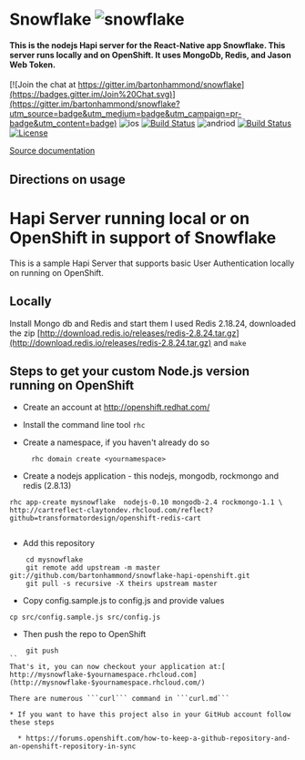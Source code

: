 Snowflake ![snowflake](https://cloud.githubusercontent.com/assets/1282364/11599365/1a1c39d2-9a8c-11e5-8819-bc1e48b30525.png)
==================================
#### This is the nodejs Hapi server for the React-Native app Snowflake.  This server runs locally and on OpenShift.  It uses MongoDb, Redis, and Jason Web Token.

[![Join the chat at https://gitter.im/bartonhammond/snowflake](https://badges.gitter.im/Join%20Chat.svg)](https://gitter.im/bartonhammond/snowflake?utm_source=badge&utm_medium=badge&utm_campaign=pr-badge&utm_content=badge)
![ios](https://img.shields.io/badge/IOS--blue.svg) [![Build Status](https://www.bitrise.io/app/348ae0a97c5e147a.svg?token=RmDwzjeIGuo7i9MeazE1fg)](https://www.bitrise.io/app/348ae0a97c5e147a)
![andriod](https://img.shields.io/badge/Android--blue.svg) [![Build Status](https://www.bitrise.io/app/2208a743f1e2bc77.svg?token=CDkkOzD9axAqgpIBqOibqA)](https://www.bitrise.io/app/2208a743f1e2bc77)
[![License](https://img.shields.io/badge/license-MIT-green.svg?style=flat)](https://github.com/bartonhammond/snowflake/blob/master/LICENSE)


[Source documentation](http://bartonhammond.github.io/snowflake-hapi-openshift/server.js.html)

## Directions on usage

Hapi Server running local or on OpenShift in support of Snowflake
====================================================================
This is a sample Hapi Server that supports basic User Authentication
locally on running on OpenShift.

Locally
----------------------------------------------------------
Install Mongo db and Redis and start them
I used Redis 2.18.24, downloaded the zip
[http://download.redis.io/releases/redis-2.8.24.tar.gz](http://download.redis.io/releases/redis-2.8.24.tar.gz)
and ```make```


Steps to get your custom Node.js version running on OpenShift
----------------------------------------------------------

* Create an account at http://openshift.redhat.com/

* Install the command line tool ```rhc```

* Create a namespace, if you haven't already do so

  ```  rhc domain create <yournamespace>```

* Create a nodejs application - this nodejs, mongodb, rockmongo and
  redis (2.8.13)

```
rhc app-create mysnowflake  nodejs-0.10 mongodb-2.4 rockmongo-1.1 \
http://cartreflect-claytondev.rhcloud.com/reflect?github=transformatordesign/openshift-redis-cart
  
  ```

* Add this repository
```
    cd mysnowflake
    git remote add upstream -m master git://github.com/bartonhammond/snowflake-hapi-openshift.git
    git pull -s recursive -X theirs upstream master
```

* Copy config.sample.js to config.js and provide values

```cp src/config.sample.js src/config.js```

* Then push the repo to OpenShift
```
    git push
``
That's it, you can now checkout your application at:[ http://mysnowflake-$yournamespace.rhcloud.com](http://mysnowflake-$yournamespace.rhcloud.com/)

There are numerous ```curl``` command in ```curl.md```

* If you want to have this project also in your GitHub account follow
these steps

  * https://forums.openshift.com/how-to-keep-a-github-repository-and-an-openshift-repository-in-sync
